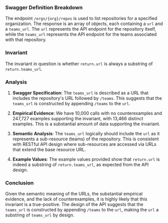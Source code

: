 ### Swagger Definition Breakdown
The endpoint `/orgs/{org}/repos` is used to list repositories for a specified organization. The response is an array of objects, each containing a `url` and a `teams_url`. The `url` represents the API endpoint for the repository itself, while the `teams_url` represents the API endpoint for the teams associated with that repository.

### Invariant
The invariant in question is whether `return.url` is always a substring of `return.teams_url`.

### Analysis
1. **Swagger Specification**: The `teams_url` is described as a URL that includes the repository's URL followed by `/teams`. This suggests that the `teams_url` is constructed by appending `/teams` to the `url`.

2. **Empirical Evidence**: We have 10,000 calls with no counterexamples and 247,727 examples supporting the invariant, with 13,466 distinct examples. This is a substantial amount of data supporting the invariant.

3. **Semantic Analysis**: The `teams_url` logically should include the `url` as it represents a sub-resource (teams) of the repository. This is consistent with RESTful API design where sub-resources are accessed via URLs that extend the base resource URL.

4. **Example Values**: The example values provided show that `return.url` is indeed a substring of `return.teams_url`, as expected from the API design.

### Conclusion
Given the semantic meaning of the URLs, the substantial empirical evidence, and the lack of counterexamples, it is highly likely that this invariant is a true-positive. The design of the API suggests that the `teams_url` is constructed by appending `/teams` to the `url`, making the `url` a substring of `teams_url` by design.

